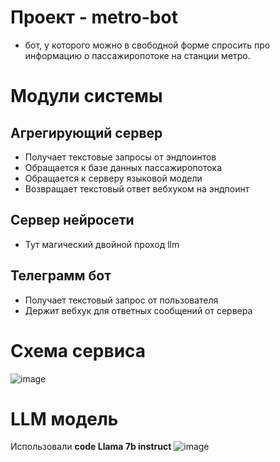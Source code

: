 # Проект - metro-bot
* бот, у которого можно в свободной форме спросить про информацию о пассажиропотоке на станции метро.

# Модули системы

## Агрегирующий сервер

* Получает текстовые запросы от эндпоинтов
* Обращается к базе данных пассажиропотока
* Обращается к серверу языковой модели
* Возвращает текстовый ответ вебхуком на эндпоинт

## Сервер нейросети

* Тут магический двойной проход llm

## Телеграмм бот

* Получает текстовый запрос от пользователя
* Держит вебхук для ответных сообщений от сервера

# Схема сервиса
![image](https://github.com/Ksenob1te/mdliv-nuclearhack/assets/54020145/8540d093-6628-46e1-a1b0-d8a5a7e9e86d)

# LLM модель
Использовали **code Llama 7b instruct**
![image](https://github.com/Ksenob1te/mdliv-nuclearhack/assets/54020145/cada1ee1-3753-4280-91ad-cbced0c6424c)
